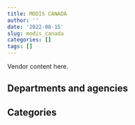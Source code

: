 ```yaml
---
title: MODIS CANADA
author: ''
date: '2022-08-15'
slug: modis_canada
categories: []
tags: []
---
```


<script src="/rmarkdown-libs/htmlwidgets/htmlwidgets.js"></script>
<link href="/rmarkdown-libs/datatables-css/datatables-crosstalk.css" rel="stylesheet" />
<script src="/rmarkdown-libs/datatables-binding/datatables.js"></script>
<script src="/rmarkdown-libs/jquery/jquery-3.6.0.min.js"></script>
<link href="/rmarkdown-libs/dt-core-bootstrap/css/dataTables.bootstrap.min.css" rel="stylesheet" />
<link href="/rmarkdown-libs/dt-core-bootstrap/css/dataTables.bootstrap.extra.css" rel="stylesheet" />
<script src="/rmarkdown-libs/dt-core-bootstrap/js/jquery.dataTables.min.js"></script>
<script src="/rmarkdown-libs/dt-core-bootstrap/js/dataTables.bootstrap.min.js"></script>
<link href="/rmarkdown-libs/crosstalk/css/crosstalk.min.css" rel="stylesheet" />
<script src="/rmarkdown-libs/crosstalk/js/crosstalk.min.js"></script>
<script src="/rmarkdown-libs/htmlwidgets/htmlwidgets.js"></script>
<link href="/rmarkdown-libs/datatables-css/datatables-crosstalk.css" rel="stylesheet" />
<script src="/rmarkdown-libs/datatables-binding/datatables.js"></script>
<script src="/rmarkdown-libs/jquery/jquery-3.6.0.min.js"></script>
<link href="/rmarkdown-libs/dt-core-bootstrap/css/dataTables.bootstrap.min.css" rel="stylesheet" />
<link href="/rmarkdown-libs/dt-core-bootstrap/css/dataTables.bootstrap.extra.css" rel="stylesheet" />
<script src="/rmarkdown-libs/dt-core-bootstrap/js/jquery.dataTables.min.js"></script>
<script src="/rmarkdown-libs/dt-core-bootstrap/js/dataTables.bootstrap.min.js"></script>
<link href="/rmarkdown-libs/crosstalk/css/crosstalk.min.css" rel="stylesheet" />
<script src="/rmarkdown-libs/crosstalk/js/crosstalk.min.js"></script>

Vendor content here.

## Departments and agencies

<div id="htmlwidget-1" style="width:100%;height:auto;" class="datatables html-widget"></div>
<script type="application/json" data-for="htmlwidget-1">{"x":{"style":"bootstrap","filter":"none","vertical":false,"data":[["<a href=\"/departments/aafc-aac/\">Agriculture and Agri-Food Canada<\/a>","<a href=\"/departments/cbsa-asfc/\">Canada Border Services Agency<\/a>","<a href=\"/departments/cer-rec/\">Canada Energy Regulator<\/a>","<a href=\"/departments/chrc-ccdp/\">Canadian Human Rights Commission<\/a>","<a href=\"/departments/cic/\">Immigration, Refugees and Citizenship Canada<\/a>","<a href=\"/departments/cra-arc/\">Canada Revenue Agency<\/a>","<a href=\"/departments/csc-scc/\">Correctional Service of Canada<\/a>","<a href=\"/departments/cta-otc/\">Canadian Transportation Agency<\/a>","<a href=\"/departments/dfatd-maecd/\">Global Affairs Canada<\/a>","<a href=\"/departments/dfo-mpo/\">Fisheries and Oceans Canada<\/a>","<a href=\"/departments/dnd-mdn/\">National Defence<\/a>","<a href=\"/departments/elections/\">Elections Canada<\/a>","<a href=\"/departments/hc-sc/\">Health Canada<\/a>","<a href=\"/departments/ic/\">Innovation, Science and Economic Development Canada<\/a>","<a href=\"/departments/jus/\">Department of Justice Canada<\/a>","<a href=\"/departments/lac-bac/\">Library and Archives Canada<\/a>","<a href=\"/departments/nrcan-rncan/\">Natural Resources Canada<\/a>","<a href=\"/departments/pc/\">Parks Canada<\/a>","<a href=\"/departments/pco-bcp/\">Privy Council Office<\/a>","<a href=\"/departments/ps-sp/\">Public Safety Canada<\/a>","<a href=\"/departments/psc-cfp/\">Public Service Commission of Canada<\/a>","<a href=\"/departments/pwgsc-tpsgc/\">Public Services and Procurement Canada<\/a>","<a href=\"/departments/rcmp-grc/\">Royal Canadian Mounted Police<\/a>","<a href=\"/departments/ssc-spc/\">Shared Services Canada<\/a>"],["$    420,949.41","$  1,678,582.29","$    492,027.32","$     81,481.51","$  4,239,330.29","$ 11,066,667.66","$  3,643,510.90","$    151,407.35",null,null,"$ 11,379,281.01","$  1,143,392.83","$    419,116.71","$  2,081,536.21","$    435,890.98","$    419,504.48",null,"$     54,741.51",null,"$     96,321.57","$    502,782.36","$     10,721.86","$  2,242,879.33","$  4,839,664.99"],["$    787,930.94","$    992,568.47","$  2,306,324.56","$     81,481.51","$  7,028,487.73","$  2,579,493.78","$  3,643,510.90","$    151,407.35","$  1,075,423.17","$    712,685.90","$ 15,412,608.36","$     24,671.11",null,"$  2,362,746.96","$    458,502.04","$    720,738.66","$     72,295.44",null,null,"$     48,292.73","$    502,782.36","$  8,127,700.95","$  2,751,954.88","$  6,611,085.94"],["$    790,089.65","$  2,724,337.93","$  2,416,143.32","$     27,234.92","$  8,835,911.29",null,"$  3,653,493.13","$    151,822.16","$    116,170.37","$    642,647.96","$ 20,096,821.59","$     24,205.35",null,"$  1,988,878.51","$    459,758.21","$    722,076.06","$    359,679.65",null,"$    105,756.70",null,"$  1,294,097.60","$  3,543,626.35","$  4,399,419.47","$  6,585,424.52"],["$    402,107.10","$  2,106,986.58","$  1,975,023.45",null,"$  8,488,813.40",null,"$  3,643,510.90",null,"$    445,709.31","$  1,308,543.48","$ 21,769,364.81","$     26,138.91",null,"$  2,834,337.88","$    458,502.04","$    488,151.02","$    293,548.03",null,"$    485,658.50",null,"$    726,866.70","$  1,422,703.07","$  4,330,645.05","$  1,685,465.23"]],"container":"<table class=\"table table-striped table-hover row-border order-column display\">\n  <thead>\n    <tr>\n      <th>Department<\/th>\n      <th>2017-2018<\/th>\n      <th>2018-2019<\/th>\n      <th>2019-2020<\/th>\n      <th>2020-2021<\/th>\n    <\/tr>\n  <\/thead>\n<\/table>","options":{"order":[[4,"desc"]],"pageLength":10,"autoWidth":true,"columnDefs":[],"orderClasses":false}},"evals":[],"jsHooks":[]}</script>

## Categories

<div id="htmlwidget-2" style="width:100%;height:auto;" class="datatables html-widget"></div>
<script type="application/json" data-for="htmlwidget-2">{"x":{"style":"bootstrap","filter":"none","vertical":false,"data":[["<a href=\"/categories/1_facilities_and_construction/\">Facilities and construction<\/a>","<a href=\"/categories/11_defence/\">Defence<\/a>","<a href=\"/categories/2_professional_services/\">Professional services<\/a>","<a href=\"/categories/3_information_technology/\">Information technology<\/a>"],[null,"$  3,271,959.80","$  9,016,663.01","$ 33,111,167.78"],["$     91,229.22","$  6,975,300.86","$  9,331,459.66","$ 40,054,704.01"],["$    230,275.15","$  7,086,010.75","$ 13,656,082.46","$ 37,965,226.37"],["$    229,645.98","$  7,240,117.69","$ 15,448,895.50","$ 29,973,416.31"]],"container":"<table class=\"table table-striped table-hover row-border order-column display\">\n  <thead>\n    <tr>\n      <th>Category<\/th>\n      <th>2017-2018<\/th>\n      <th>2018-2019<\/th>\n      <th>2019-2020<\/th>\n      <th>2020-2021<\/th>\n    <\/tr>\n  <\/thead>\n<\/table>","options":{"order":[[4,"desc"]],"pageLength":20,"autoWidth":true,"columnDefs":[],"orderClasses":false,"lengthMenu":[10,20,25,50,100]}},"evals":[],"jsHooks":[]}</script>
